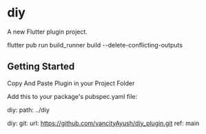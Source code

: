 # diy

A new Flutter plugin project.

flutter pub run build_runner build --delete-conflicting-outputs
## Getting Started
Copy And Paste Plugin in your Project Folder

Add this to your package's pubspec.yaml file:

diy:
    path: ../diy


diy:
    git:
      url: https://github.com/vancityAyush/diy_plugin.git
      ref: main


